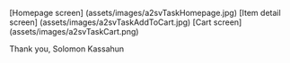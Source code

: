 [Homepage screen]
(assets/images/a2svTaskHomepage.jpg)
[Item detail screen]
(assets/images/a2svTaskAddToCart.jpg)
[Cart screen]
(assets/images/a2svTaskCart.png)

Thank you,
Solomon Kassahun